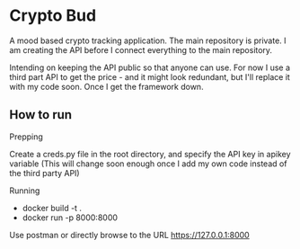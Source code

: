 # Crypto Bud

A mood based crypto tracking application. The main repository is private.
I am creating the API before I connect everything to the main repository.

Intending on keeping the API public so that anyone can use. 
For now I use a third part API to get the price - and it might look redundant, but I'll replace it with my code soon. Once I get the framework down.

## How to run

Prepping

Create a creds.py file in the root directory, and specify the API key in apikey variable 
(This will change soon enough once I add my own code instead of the third party API)

Running

- docker build -t <tagname> .
- docker run -p 8000:8000 <tagname>
  
Use postman or directly browse to the URL
https://127.0.0.1:8000
